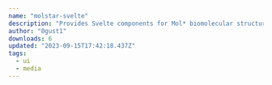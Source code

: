 ```yaml
---
name: "molstar-svelte"
description: "Provides Svelte components for Mol* biomolecular structure visualization."
author: "0gust1"
downloads: 6
updated: "2023-09-15T17:42:18.437Z"
tags: 
  - ui
  - media
---
```

